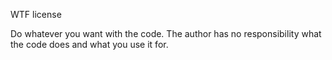 WTF license

Do whatever you want with the code. The author has no responsibility what the code does and what you use it for.

